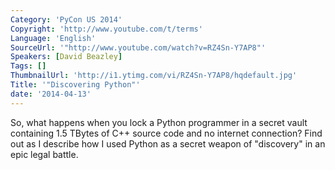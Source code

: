 ```yaml
---
Category: 'PyCon US 2014'
Copyright: 'http://www.youtube.com/t/terms'
Language: 'English'
SourceUrl: '"http://www.youtube.com/watch?v=RZ4Sn-Y7AP8"'
Speakers: [David Beazley]
Tags: []
ThumbnailUrl: 'http://i1.ytimg.com/vi/RZ4Sn-Y7AP8/hqdefault.jpg'
Title: '"Discovering Python"'
date: '2014-04-13'
---
```

So, what happens when you lock a Python programmer in a secret vault containing 1.5 TBytes of C++ source code and no internet connection? Find out as I describe how I used Python as a secret weapon of "discovery" in an epic legal battle.